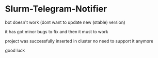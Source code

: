 # Slurm-Telegram-Notifier
bot doesn't work (dont want to update new (stable) version) 

it has got minor bugs to fix and then it must to work

project was successfully inserted in cluster
no need to support it anymore

good luck
